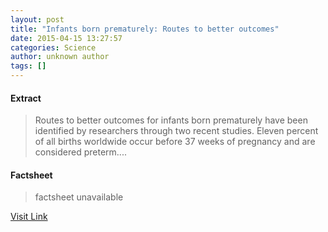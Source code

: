 ```yaml
---
layout: post
title: "Infants born prematurely: Routes to better outcomes"
date: 2015-04-15 13:27:57
categories: Science
author: unknown author
tags: []
---
```



#### Extract
>Routes to better outcomes for infants born prematurely have been identified by researchers through two recent studies. Eleven percent of all births worldwide occur before 37 weeks of pregnancy and are considered preterm....

#### Factsheet
>factsheet unavailable

[Visit Link](http://feeds.sciencedaily.com/~r/sciencedaily/~3/w_hOe2DdNIE/150415092757.htm)


